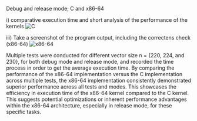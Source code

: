 Debug and release mode; C and x86-64

i) comparative execution time and short analysis of the performance of the kernels
![C](https://github.com/Joaquin-Arevalo/x86-to-C-interface-programming-project/assets/160611650/b73b97d0-8dd5-4253-9286-b9fe8368dfcc)

iii) Take a screenshot of the program output, including the correctens check (x86-64)
![x86-64](https://github.com/Joaquin-Arevalo/x86-to-C-interface-programming-project/assets/160611650/0dcfa821-c011-4cab-8bc6-c7dbe2638f3c)

Multiple tests were conducted for different vector size n = {220, 224, and 230}, for both debug mode and release mode, and recorded the time process in order to get the average execution time. By comparing the performance of the x86-64 implementation versus the C implementation across multiple tests, the x86-64 implementation consistently demonstrated superior performance across all tests and modes. This showcases the efficiency in execution time of the x86-64 kernel compared to the C kernel. This suggests potential optimizations or inherent performance advantages within the x86-64 architecture, especially in release mode, for these specific tasks.
